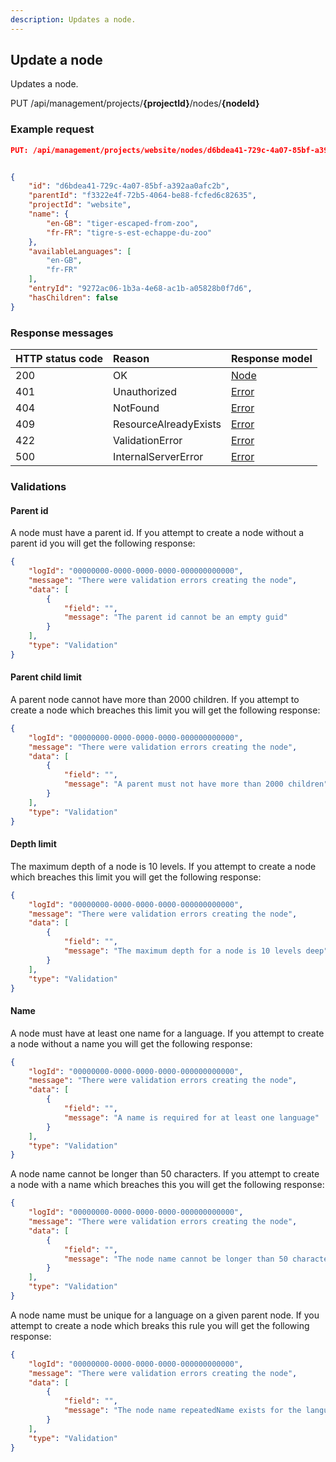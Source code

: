 ```yaml
---
description: Updates a node.
---
```

## Update a node

Updates a node.

<span class="label label--post">PUT</span> /api/management/projects/**{projectId}**/nodes/**{nodeId}**

### Example request

```json
PUT: /api/management/projects/website/nodes/d6bdea41-729c-4a07-85bf-a392aa0afc2b


{
	"id": "d6bdea41-729c-4a07-85bf-a392aa0afc2b",
	"parentId": "f3322e4f-72b5-4064-be88-fcfed6c82635",
	"projectId": "website",
	"name": {
		"en-GB": "tiger-escaped-from-zoo",
		"fr-FR": "tigre-s-est-echappe-du-zoo"
	},
    "availableLanguages": [
        "en-GB",
        "fr-FR"
    ],
	"entryId": "9272ac06-1b3a-4e68-ac1b-a05828b0f7d6",
	"hasChildren": false
}
```

### Response messages

| HTTP status code | Reason | Response model |
|:-|:-|:-|
| 200 | OK | [Node](/model/node.md) |
| 401 | Unauthorized | [Error](/key-concepts/errors.md) |
| 404 | NotFound | [Error](/key-concepts/errors.md) |
| 409 | ResourceAlreadyExists | [Error](/key-concepts/errors.md) |
| 422 | ValidationError | [Error](/key-concepts/errors.md) |
| 500 | InternalServerError | [Error](/key-concepts/errors.md) |

### Validations

#### Parent id

A node must have a parent id. If you attempt to create a node without a parent id you will get the following response:

```json
{
    "logId": "00000000-0000-0000-0000-000000000000",
    "message": "There were validation errors creating the node",
    "data": [
        {
            "field": "",
            "message": "The parent id cannot be an empty guid"
        }
    ],
    "type": "Validation"
}
```

#### Parent child limit

A parent node cannot have more than 2000 children. If you attempt to create a node which breaches this limit you will get the following response:

```json
{
    "logId": "00000000-0000-0000-0000-000000000000",
    "message": "There were validation errors creating the node",
    "data": [
        {
            "field": "",
            "message": "A parent must not have more than 2000 children"
        }
    ],
    "type": "Validation"
}
```

#### Depth limit

The maximum depth of a node is 10 levels. If you attempt to create a node which breaches this limit you will get the following response:

```json
{
    "logId": "00000000-0000-0000-0000-000000000000",
    "message": "There were validation errors creating the node",
    "data": [
        {
            "field": "",
            "message": "The maximum depth for a node is 10 levels deep"
        }
    ],
    "type": "Validation"
}
```

#### Name

A node must have at least one name for a language. If you attempt to create a node without a name you will get the following response:

```json
{
    "logId": "00000000-0000-0000-0000-000000000000",
    "message": "There were validation errors creating the node",
    "data": [
        {
            "field": "",
            "message": "A name is required for at least one language"
        }
    ],
    "type": "Validation"
}
```

A node name cannot be longer than 50 characters. If you attempt to create a node with a name which breaches this you will get the following response:

```json
{
    "logId": "00000000-0000-0000-0000-000000000000",
    "message": "There were validation errors creating the node",
    "data": [
        {
            "field": "",
            "message": "The node name cannot be longer than 50 characters"
        }
    ],
    "type": "Validation"
}
```

A node name must be unique for a language on a given parent node. If you attempt to create a node which breaks this rule you will get the following response:

```json
{
    "logId": "00000000-0000-0000-0000-000000000000",
    "message": "There were validation errors creating the node",
    "data": [
        {
            "field": "",
            "message": "The node name repeatedName exists for the language en-GB in parent f3322e4f-72b5-4064-be88-fcfed6c82635 in the tree 1126b642-409b-4372-bb17-0bdb7f641a5d"
        }
    ],
    "type": "Validation"
}
```

